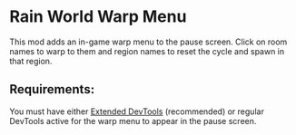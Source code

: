 # Rain World Warp Menu

This mod adds an in-game warp menu to the pause screen. Click on room names to warp to them and region names to reset the cycle and spawn in that region.

## Requirements:
You must have either [Extended DevTools](https://drive.google.com/file/d/1X9EQbZ__lla36YLKYijvwsshyEwy7QA7/view) (recommended) or regular DevTools active for the warp menu to appear in the pause screen.

